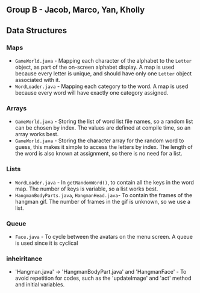 ## Group B - Jacob, Marco, Yan, Kholly

## Data Structures
### Maps
- `GameWorld.java` - Mapping each character of the alphabet to the `Letter` object, as part of the on-screen alphabet display. A map is used because every letter is unique, and should have only one `Letter` object associated with it.
- `WordLoader.java` - Mapping each category to the word. A map is used because every word will have exactly one category assigned.

### Arrays
- `GameWorld.java` - Storing the list of word list file names, so a random list can be chosen by index. The values are defined at compile time, so an array works best.
- `GameWorld.java` - Storing the character array for the random word to guess, this makes it simple to access the letters by index. The length of the word is also known at assignment, so there is no need for a list.

### Lists
- `WordLoader.java` - In `getRandomWord()`, to contain all the keys in the word map. The number of keys is variable, so a list works best.
- `HangmanBodyParts.java`, `HangmanHead.java`- To contain the frames of the hangman gif. The number of frames in the gif is unknown, so we use a list.

### Queue
- `Face.java` - To cycle between the avatars on the menu screen. A queue is used since it is cyclical

### inheiritance 
- 'Hangman.java' -> 'HangmanBodyPart.java' and 'HangmanFace' - To avoid repetition for codes, such as the 'updateImage' and 'act' method and initial variables. 
